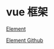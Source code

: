 vue 框架
===

[Element](http://element.eleme.io/)

[Element Github](https://github.com/ElemeFE/element)
